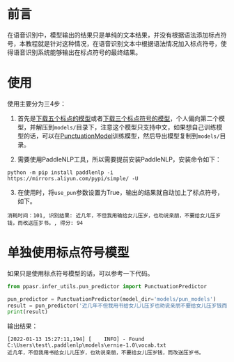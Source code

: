 # 前言

在语音识别中，模型输出的结果只是单纯的文本结果，并没有根据语法添加标点符号，本教程就是针对这种情况，在语音识别文本中根据语法情况加入标点符号，使得语音识别系统能够输出在标点符号的最终结果。

# 使用

使用主要分为三4步：

1. 首先是[下载五个标点的模型](https://download.csdn.net/download/qq_33200967/75664996)或者[下载三个标点符号的模型](https://download.csdn.net/download/qq_33200967/86539773)，个人偏向第二个模型，并解压到`models/`目录下，注意这个模型只支持中文，如果想自己训练模型的话，可以在[PunctuationModel](https://github.com/yeyupiaoling/PunctuationModel)训练模型，然后导出模型复制到`models/`目录。


2. 需要使用PaddleNLP工具，所以需要提前安装PaddleNLP，安装命令如下：

```shell
python -m pip install paddlenlp -i https://mirrors.aliyun.com/pypi/simple/ -U
```

3. 在使用时，将`use_pun`参数设置为True，输出的结果就自动加上了标点符号，如下。

```
消耗时间：101, 识别结果: 近几年，不但我用输给女儿压岁，也劝说亲朋，不要给女儿压岁钱，而改送压岁书。, 得分: 94
```

# 单独使用标点符号模型

如果只是使用标点符号模型的话，可以参考一下代码。
```python
from ppasr.infer_utils.pun_predictor import PunctuationPredictor

pun_predictor = PunctuationPredictor(model_dir='models/pun_models')
result = pun_predictor('近几年不但我用书给女儿儿压岁也劝说亲朋不要给女儿压岁钱而改送压岁书')
print(result)
```

输出结果：
```
[2022-01-13 15:27:11,194] [    INFO] - Found C:\Users\test\.paddlenlp\models\ernie-1.0\vocab.txt
近几年，不但我用书给女儿儿压岁，也劝说亲朋，不要给女儿压岁钱，而改送压岁书。
```
